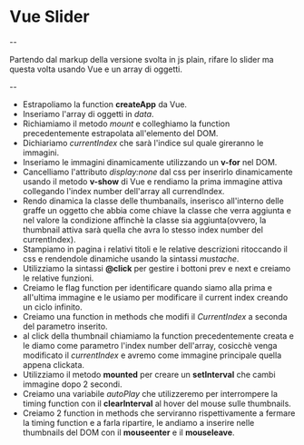 # Vue Slider #

--

Partendo dal markup della versione svolta in js plain, rifare lo slider ma questa volta usando Vue e un array di oggetti.

--

- Estrapoliamo la function **createApp** da Vue.
- Inseriamo l'array di oggetti in *data*.
- Richiamiamo il metodo *mount* e colleghiamo la function precedentemente estrapolata all'elemento del DOM.
- Dichiariamo *currentIndex* che sarà l'indice sul quale gireranno le immagini. 
- Inseriamo le immagini dinamicamente utilizzando un **v-for** nel DOM.
- Cancelliamo l'attributo *display:none* dal css per inserirlo dinamicamente usando il metodo **v-show** di Vue e rendiamo la prima immagine attiva collegando l'index number dell'array all currendIndex.
- Rendo dinamica la classe delle thumbanails, inserisco all'interno delle graffe un oggetto che abbia come chiave la classe che verra aggiunta e nel valore la condizione affinchè la classe sia aggiunta(ovvero, la thumbnail attiva sarà quella che avra lo stesso index number del currentIndex).
- Stampiamo in pagina i relativi titoli e le relative descrizioni ritoccando il css e rendendole dinamiche usando la sintassi *mustache*. 
- Utilizziamo la sintassi **@click** per gestire i bottoni prev e next e creiamo le relative funzioni.
- Creiamo le flag function per identificare quando siamo alla prima e all'ultima immagine  e le usiamo per modificare il current index creando un ciclo infinito.
- Creiamo una function in methods che modifi il *CurrentIndex* a seconda del parametro inserito.
- al click della thumbnail chiamiamo la function precedentemente creata e le diamo come parametro l'index number dell'array, cosicchè venga modificato il *currentIndex* e avremo come immagine principale quella appena clickata.
- Utilizziamo il metodo **mounted** per creare un **setInterval** che cambi immagine dopo 2 secondi.
- Creiamo una variabile *autoPlay* che utilizzeremo per interrompere la timing function con il **clearInterval** al hover del mouse sulle thumbnails.
- Creiamo 2 function in methods che serviranno rispettivamente a fermare la timing function e a farla ripartire, le andiamo a inserire nelle thumbnails del DOM con il **mouseenter** e il **mouseleave**. 
